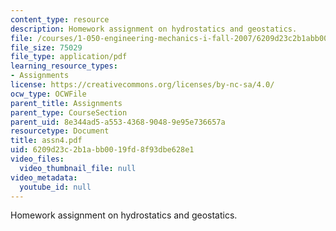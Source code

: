 ```yaml
---
content_type: resource
description: Homework assignment on hydrostatics and geostatics.
file: /courses/1-050-engineering-mechanics-i-fall-2007/6209d23c2b1abb0019fd8f93dbe628e1_assn4.pdf
file_size: 75029
file_type: application/pdf
learning_resource_types:
- Assignments
license: https://creativecommons.org/licenses/by-nc-sa/4.0/
ocw_type: OCWFile
parent_title: Assignments
parent_type: CourseSection
parent_uid: 8e344ad5-a553-4368-9048-9e95e736657a
resourcetype: Document
title: assn4.pdf
uid: 6209d23c-2b1a-bb00-19fd-8f93dbe628e1
video_files:
  video_thumbnail_file: null
video_metadata:
  youtube_id: null
---
```

Homework assignment on hydrostatics and geostatics.